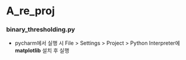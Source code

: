# A_re_proj

### binary_thresholding.py
- pycharm에서 실행 시 File > Settings > Project > Python Interpreter에 **matplotlib** 설치 후 실행
